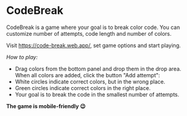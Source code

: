 # CodeBreak

CodeBreak is a game where your goal is to break color code. You can customize number of attempts, code length and number of colors.

Visit https://code-break.web.app/, set game options and start playing.


*How to play:*
- Drag colors from the bottom panel and drop them in the drop area. When all colors are added, click the button "Add&nbsp;attempt":
- White circles indicate correct colors, but in the wrong place.
- Green circles indicate correct colors in the right place. 
- Your goal is to break the code in the smallest number of attempts.

**The game is mobile-friendly 😉**
